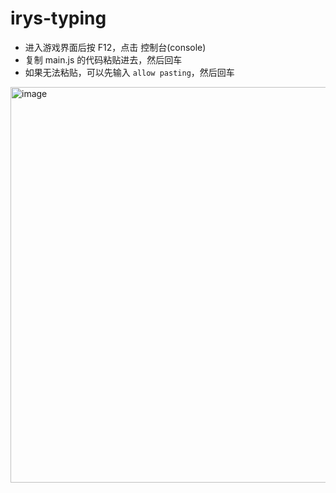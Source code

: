 # irys-typing
+ 进入游戏界面后按 F12，点击 控制台(console)
+ 复制 main.js 的代码粘贴进去，然后回车
+ 如果无法粘贴，可以先输入 `allow pasting`，然后回车
<img width="1052" height="633" alt="image" src="https://github.com/user-attachments/assets/c5dc0baf-f1dc-4ee8-8b15-ee3dcf0d21ca" />

